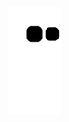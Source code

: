 ![snake gif](https://github.com/DanniNascimento/DanniNascimento/blob/output/github-contribution-grid-snake.svg)

